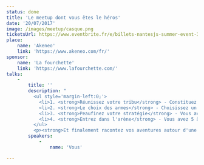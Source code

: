 ```yaml
---
status: done
title: 'Le meetup dont vous êtes le héros'
date: '20/07/2017'
image: /images/meetup/casque.png
ticketsUrl: https://www.eventbrite.fr/e/billets-nantesjs-summer-event-35686378920
place:
    name: 'Akeneo'
    link: 'https://www.akeneo.com/fr/'
sponsor:
    name: 'La fourchette'
    link: 'https://www.lafourchette.com/'
talks:
    -
        title: ''
        description: "
          <ul style='margin-left:0;'>
            <li>1. <strong>Réunissez votre tribu</strong> - Constituez votre équipe sur place ou amenez des amis.</li>
            <li>2. <strong>Le choix des armes</strong> - Choisissez un des sujets proposés (vous pouvez aussi amener le vôtre).</li>
            <li>3. <strong>Peaufinez votre stratégie</strong> - Vous avez 1h30 pour mettre sur pied quelques slides.</li>
            <li>4. <strong>Entrez dans l'arène</strong> - Vous avez 5 à 10 minutes pour présenter votre oeuvre aux autres groupes.</li>
          </ul>
          <p><strong>Et finalement racontez vos aventures autour d'une bonne flambée et d'un godet</strong></p>"
        speakers:
            -
                name: 'Vous'

---
```

